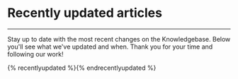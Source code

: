 # Recently updated articles 

---

Stay up to date with the most recent changes on the Knowledgebase. Below you'll see what we've updated and when. Thank you for your time and following our work!  

{% recentlyupdated %}{% endrecentlyupdated %}